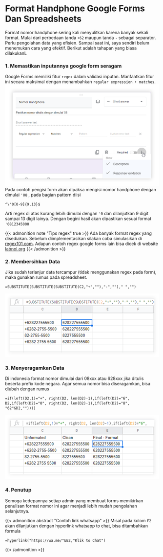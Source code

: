 # Format Handphone Google Forms Dan Spreadsheets

Format nomor handphone sering kali menyulitkan karena banyak sekali format. Mulai dari perbedaan tanda `+62` maupun tanda `-` sebagai separator. Perlu pengolahan data yang efisien. Sampai saat ini, saya sendiri belum menemukan cara yang efektif. Berikut adalah tahapan yang biasa dilakukanL
### 1. Memastikan inputannya google form seragam
Google Forms memiliki fitur `regex` dalam validasi inputan. Manfaatkan fitur ini secara maksimal dengan menambahkan `regular expression ‣ matches`. 
![contoh](gforms1-s.png "Google Forms Regex")
Pada contoh pengisi form akan dipaksa mengisi nomor handphone dengan dimulai `'08` , pada bagian pattern diisi
```
^\'0[0-9]{9,13}$
```
Arti regex di atas kurang lebih dimulai dengan `'0` dan dilanjutkan 9 digit sampai 13 digit lainya. 
Dengan begini hasil akan dipastikan sesuai format `'0812345000`

{{< admonition note "Tips regex" true >}}
Ada banyak format regex yang disediakan. Sebelum diimplementasikan silakan coba simulasikan di [regex101.com](https://regex101.com/). Adapun contoh regex google forms lain bisa dicek di website [labnol.org](https://www.labnol.org/internet/regular-expressions-forms/28380/)
{{< /admonition >}}

### 2. Membersihkan Data
Jika sudah terlanjur data tercampur (tidak menggunakan regex pada form), maka gunakan rumus pada spreadsheet. 
```
=SUBSTITUTE(SUBSTITUTE(SUBSTITUTE(C2,"+",""),"-","")," ","")
```
![sheets](sheets-s.png "Format handphone yang dibersihkan")

### 3. Menyeragamkan Data
Di indonesia format nomor dimulai dari 08xxx atau 628xxx jika ditulis beserta prefix kode negara. 
Agar semua nomor bisa diseragamkan, bisa diubah dengan rumus 
```
=if(left(D2,1)="+", right(D2, len(D2)-1),if(left(D2)="6", D2,if(left(D2)="0", right(D2, len(D2)-1),if(left(D2)="8", "62"&D2,""))))
```
![Nomor sudah terformat](sheets2-s.png "Nomor Handphone terformat")

### 4. Penutup
Semoga kedepannya setiap admin yang membuat forms memikirkan penulisan format nomor ini agar menjadi lebih mudah pengolahan selanjutnya. 

{{< admonition abstract "Contoh link whatsapp" >}}
Misal pada kolom `F2` akan dilanjutkan dengan hyperlink whatsapp to chat, bisa ditambahkan formula
```
=hyperlink("https://wa.me/"&E2,"Klik to Chat")
```
{{< /admonition >}}

